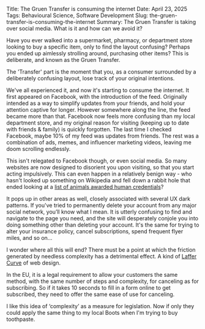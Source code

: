 Title: The Gruen Transfer is consuming the internet
Date: April 23, 2025
Tags: Behavioural Science, Software Development
Slug: the-gruen-transfer-is-consuming-the-internet
Summary: The Gruen Transfer is taking over social media. What is it and how can we avoid it?

Have you ever walked into a supermarket, pharmacy, or department store looking to buy a specific item, only to find the layout confusing? Perhaps you ended up aimlessly strolling around, purchasing other items? This is deliberate, and known as the Gruen Transfer.  
  
The 'Transfer' part is the moment that you, as a consumer surrounded by a deliberately confusing layout, lose track of your original intentions.  
  
We've all experienced it, and now it's starting to consume the internet. It first appeared on Facebook, with the introduction of the feed. Originally intended as a way to simplify updates from your friends, and hold your attention captive for longer. However somewhere along the line, the feed became more than that. Facebook now feels more confusing than my local department store, and my original reason for visiting (keeping up to date with friends & family) is quickly forgotten. The last time I checked Facebook, maybe 10% of my feed was updates from friends. The rest was a combination of ads, memes, and influencer marketing videos, leaving me doom scrolling endlessly.    
  
This isn't relegated to Facebook though, or even social media. So many websites are now designed to disorient you upon visiting, so that you start acting impulsively. This can even happen in a relatively benign way - who hasn't looked up something on Wikipedia and fell down a rabbit hole that ended looking at a [list of animals awarded human credentials](https://en.wikipedia.org/wiki/List_of_animals_awarded_human_credentials)?  
  
It pops up in other areas as well, closely associated with several UX dark patterns. If you've tried to permanently delete your account from any major social network, you’ll know what I mean. It is utterly confusing to find and navigate to the page you need, and the site will desperately conjole you into doing something other than deleting your account. It's the same for trying to alter your insurance policy, cancel subscriptions, spend frequent flyer miles, and so on...  
  
I wonder where all this will end? There must be a point at which the friction generated by needless complexity has a detrimental effect. A kind of [Laffer Curve](https://en.wikipedia.org/wiki/Laffer_curve#:~:text=In%20economics%2C%20the%20Laffer%20curve,of%20the%20government's%20tax%20revenue.) of web design.  
  
In the EU, it is a legal requirement to allow your customers the same method, with the same number of steps and complexity, for canceling as for subscribing. So if it takes 10 seconds to fill in a form online to get subscribed, they need to offer the same ease of use for canceling.  
  
I like this idea of ‘complexity’ as a measure for legislation. Now if only they could apply the same thing to my local Boots when I'm trying to buy toothpaste.  
  
